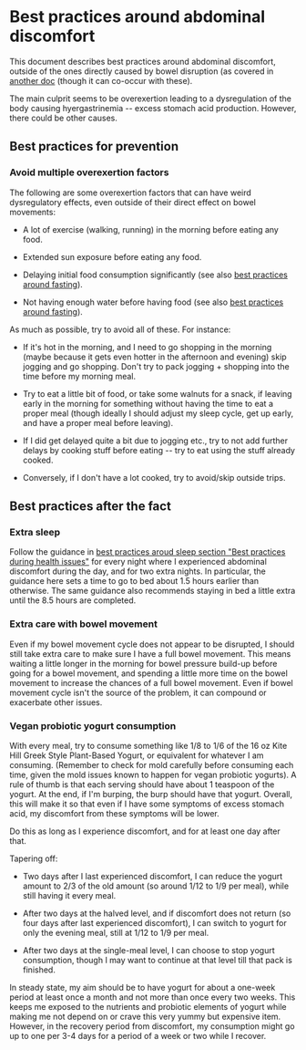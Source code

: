 # Best practices around abdominal discomfort

This document describes best practices around abdominal discomfort,
outside of the ones directly caused by bowel disruption (as covered in
[another
doc](best-practices-around-bowel-disruption-due-to-sleep-and-stress.md)
(though it can co-occur with these).

The main culprit seems to be overexertion leading to a dysregulation
of the body causing hyergastrinemia -- excess stomach acid
production. However, there could be other causes.

## Best practices for prevention

### Avoid multiple overexertion factors

The following are some overexertion factors that can have weird
dysregulatory effects, even outside of their direct effect on bowel
movements:

* A lot of exercise (walking, running) in the morning before eating
  any food.

* Extended sun exposure before eating any food.

* Delaying initial food consumption significantly (see also [best
  practices around fasting](best-practices-around-fasting.md)).

* Not having enough water before having food (see also [best practices
  around fasting](best-practices-around-fasting.md)).

As much as possible, try to avoid all of these. For instance:

* If it's hot in the morning, and I need to go shopping in the morning
  (maybe because it gets even hotter in the afternoon and evening)
  skip jogging and go shopping. Don't try to pack jogging + shopping
  into the time before my morning meal.

* Try to eat a little bit of food, or take some walnuts for a snack,
  if leaving early in the morning for something without having the
  time to eat a proper meal (though ideally I should adjust my sleep
  cycle, get up early, and have a proper meal before leaving).

* If I did get delayed quite a bit due to jogging etc., try to not add
  further delays by cooking stuff before eating -- try to eat using
  the stuff already cooked.

* Conversely, if I don't have a lot cooked, try to avoid/skip outside
  trips.

## Best practices after the fact

### Extra sleep

Follow the guidance in [best practices aroud sleep section "Best
practices during health
issues"](best-practices-around-sleep.md#best-practices-during-health-issues)
for every night where I experienced abdominal discomfort during the
day, and for two extra nights. In particular, the guidance here sets a
time to go to bed about 1.5 hours earlier than otherwise. The same
guidance also recommends staying in bed a little extra until the 8.5
hours are completed.

### Extra care with bowel movement

Even if my bowel movement cycle does not appear to be disrupted, I
should still take extra care to make sure I have a full bowel
movement. This means waiting a little longer in the morning for bowel
pressure build-up before going for a bowel movement, and spending a
little more time on the bowel movement to increase the chances of a
full bowel movement. Even if bowel movement cycle isn't the source of
the problem, it can compound or exacerbate other issues.

### Vegan probiotic yogurt consumption

With every meal, try to consume something like 1/8 to 1/6 of the 16 oz
Kite Hill Greek Style Plant-Based Yogurt, or equivalent for whatever I
am consuming. (Remember to check for mold carefully before consuming
each time, given the mold issues known to happen for vegan probiotic
yogurts). A rule of thumb is that each serving should have about 1
teaspoon of the yogurt. At the end, if I'm burping, the burp should
have that yogurt. Overall, this will make it so that even if I have
some symptoms of excess stomach acid, my discomfort from these
symptoms will be lower.

Do this as long as I experience discomfort, and for at least one day
after that.

Tapering off:

* Two days after I last experienced discomfort, I can reduce the
  yogurt amount to 2/3 of the old amount (so around 1/12 to 1/9 per
  meal), while still having it every meal.

* After two days at the halved level, and if discomfort does not
  return (so four days after last experienced discomfort), I can
  switch to yogurt for only the evening meal, still at 1/12 to 1/9 per
  meal.

* After two days at the single-meal level, I can choose to stop yogurt
  consumption, though I may want to continue at that level till that
  pack is finished.

In steady state, my aim should be to have yogurt for about a one-week
period at least once a month and not more than once every two
weeks. This keeps me exposed to the nutrients and probiotic elements
of yogurt while making me not depend on or crave this very yummy but
expensive item. However, in the recovery period from discomfort, my
consumption might go up to one per 3-4 days for a period of a week or
two while I recover.

